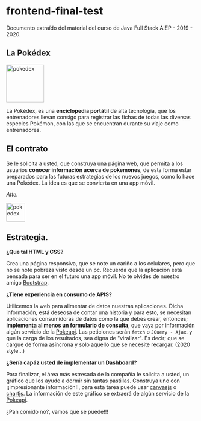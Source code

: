 # frontend-final-test

Documento extraído del material del curso de Java Full Stack AIEP - 2019 - 2020.

## La Pokédex
<img height="100" width="100" src="https://raw.githubusercontent.com/elrerag/frontend-final-test/master/assets/img/Pokedex_tool_icon-icons.com_67529.png" 
alt="pokedex"   />

La Pokédex, es una **enciclopedia portátil** de alta tecnología, que los entrenadores llevan consigo para registrar las fichas de todas las diversas especies Pokémon, con las que se encuentran durante su viaje como entrenadores.


## El contrato

Se le solicita a usted, que construya una página web, que permita a los usuarios **conocer información acerca de pokemones**, de esta forma estar preparados para las futuras estrategias de los nuevos juegos, como lo hace una Pokédex. La idea es que se convierta en una app móvil.


*Atte.*

<img height="50"  src="https://raw.githubusercontent.com/elrerag/frontend-final-test/master/assets/img/nintendoLogo.png" 
alt="pokedex"   />


## Estrategia.

**¿Que tal HTML y CSS?**

Crea una página responsiva, que se note un cariño a los celulares, pero que no se note pobreza visto desde un pc. Recuerda que la aplicación está pensada para ser en el futuro una app móvil. No te olvides de nuestro amigo  [Bootstrap](https://getbootstrap.com/).

**¿Tiene experiencia en consumo de APIS?**

Utilicemos la web para alimentar de datos nuestras aplicaciones. Dicha información, está deseosa de contar una historia y para esto, se necesitan aplicaciones consumidoras de datos como la que debes crear, entonces; **implementa al menos un formulario de consulta**, que vaya por información algún servicio de la [Pokeapi](https://pokeapi.co/). Las peticiones serán `fetch` o `JQuery - Ajax`. y que la carga de los resultados, sea digna de "viralizar". Es decir; que se cargue de forma asíncrona y solo aquello que se necesite recargar. (2020 style...)

**¿Sería capáz usted de implementar un Dashboard?**

Para finalizar, el área más estresada de la compañía le solicita a usted, un gráfico que los ayude a dormir sin tantas pastillas. Construya uno con ¡¡impresionante información!!, para esta tarea puede usar [canvasjs](https://canvasjs.com/) o [chartjs](https://www.chartjs.org/). La información de este gráfico se extraerá de algún servicio de la [Pokeapi](https://pokeapi.co/).


¿Pan comido no?, vamos que se puede!!!

